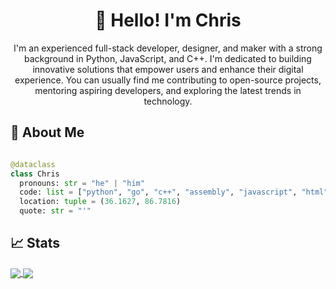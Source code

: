 <h1 align="center">👋 Hello! I'm Chris</h1>

<p align="center">
I'm an experienced full-stack developer, designer, and maker with a strong background in Python, JavaScript, and C++. I'm dedicated to building innovative solutions that empower users and enhance their digital experience. You can usually find me contributing to open-source projects, mentoring aspiring developers, and exploring the latest trends in technology.
</p>

## 💁 About Me

```python

@dataclass
class Chris
  pronouns: str = "he" | "him"
  code: list = ["python", "go", "c++", "assembly", "javascript", "html", "css"]
  location: tuple = (36.1627, 86.7816)
  quote: str = "'"
```

## 📈 Stats

<a href="https://github.com/christopherwoodall">
  <img align="center" src="https://github-readme-stats.vercel.app/api?username=christopherwoodall&show_icons=true&theme=github_dark" />
</a>
<a href="https://github.com/christopherwoodall">
  <img align="center" src="https://github-readme-stats.vercel.app/api/top-langs/?username=christopherwoodall&layout=compact&theme=github_dark&langs_count=10&count_private=true&show_icons=true&size_weight=0.5&count_weight=0.5" />
</a>
